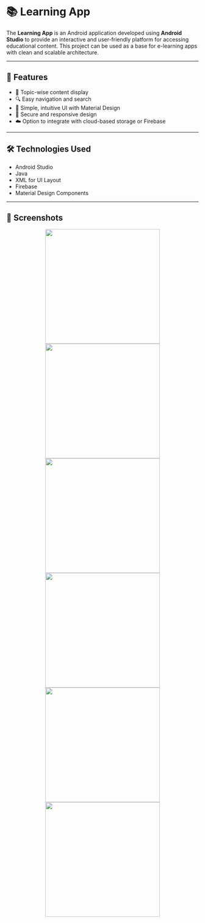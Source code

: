 # 📚 Learning App

The **Learning App** is an Android application developed using **Android Studio** to provide an interactive and user-friendly platform for accessing educational content. This project can be used as a base for e-learning apps with clean and scalable architecture.

---

## 🚀 Features

- 📖 Topic-wise content display  
- 🔍 Easy navigation and search  
- 🎨 Simple, intuitive UI with Material Design  
- 🔐 Secure and responsive design  
- ☁️ Option to integrate with cloud-based storage or Firebase

---

## 🛠️ Technologies Used

- Android Studio
- Java 
- XML for UI Layout
- Firebase
- Material Design Components

---

## 📸 Screenshots

<p align="center">
  <img src="image1.jpg" width="300" />
  
  <img src="image2.jpg" width="300" />
  
  <img src="image3.jpg" width="300" />

  <img src="image4.jpg" width="300" />
  <img src="image5.jpg" width="300" />
  <img src="image6.jpg" width="300" />
  
  
</p>






